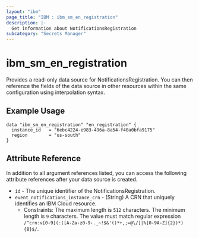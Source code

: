 ```yaml
---
layout: "ibm"
page_title: "IBM : ibm_sm_en_registration"
description: |-
  Get information about NotificationsRegistration
subcategory: "Secrets Manager"
---
```


# ibm_sm_en_registration

Provides a read-only data source for NotificationsRegistration. You can then reference the fields of the data source in other resources within the same configuration using interpolation syntax.

## Example Usage

```hcl
data "ibm_sm_en_registration" "en_registration" {
  instance_id   = "6ebc4224-e983-496a-8a54-f40a0bfa9175"
  region        = "us-south"
}
```


## Attribute Reference

In addition to all argument references listed, you can access the following attribute references after your data source is created.

* `id` - The unique identifier of the NotificationsRegistration.
* `event_notifications_instance_crn` - (String) A CRN that uniquely identifies an IBM Cloud resource.
  * Constraints: The maximum length is `512` characters. The minimum length is `9` characters. The value must match regular expression `/^crn:v[0-9](:([A-Za-z0-9-._~!$&'()*+,;=@\/]|%[0-9A-Z]{2})*){8}$/`.

